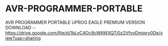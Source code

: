 # AVR-PROGRAMMER-PORTABLE
AVR PROGRAMMER PORTABLE UPROG 
EAGLE PREMIUM VERSION DOWNLOAD :- https://drive.google.com/file/d/1bLyC4Oc8cWAWXQTi0z2VfvoDmjpry0De/view?usp=sharing
